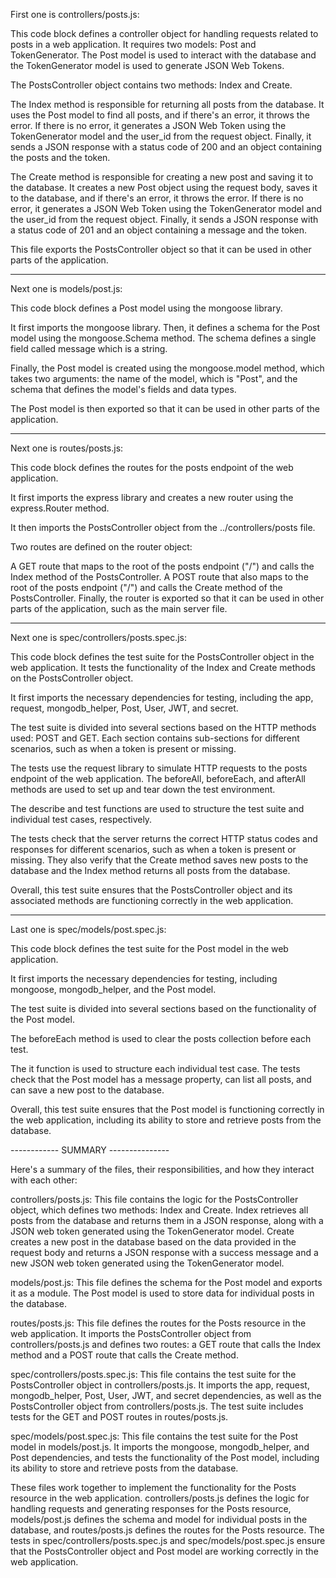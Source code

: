First one is controllers/posts.js: 

This code block defines a controller object for handling requests related to posts in a web application. It requires two models: Post and TokenGenerator. The Post model is used to interact with the database and the TokenGenerator model is used to generate JSON Web Tokens.

The PostsController object contains two methods: Index and Create.

The Index method is responsible for returning all posts from the database. It uses the Post model to find all posts, and if there's an error, it throws the error. If there is no error, it generates a JSON Web Token using the TokenGenerator model and the user_id from the request object. Finally, it sends a JSON response with a status code of 200 and an object containing the posts and the token.

The Create method is responsible for creating a new post and saving it to the database. It creates a new Post object using the request body, saves it to the database, and if there's an error, it throws the error. If there is no error, it generates a JSON Web Token using the TokenGenerator model and the user_id from the request object. Finally, it sends a JSON response with a status code of 201 and an object containing a message and the token.

This file exports the PostsController object so that it can be used in other parts of the application.

---

Next one is models/post.js: 

This code block defines a Post model using the mongoose library.

It first imports the mongoose library. Then, it defines a schema for the Post model using the mongoose.Schema method. The schema defines a single field called message which is a string.

Finally, the Post model is created using the mongoose.model method, which takes two arguments: the name of the model, which is "Post", and the schema that defines the model's fields and data types.

The Post model is then exported so that it can be used in other parts of the application.

---

Next one is routes/posts.js: 

This code block defines the routes for the posts endpoint of the web application.

It first imports the express library and creates a new router using the express.Router method.

It then imports the PostsController object from the ../controllers/posts file.

Two routes are defined on the router object:

A GET route that maps to the root of the posts endpoint ("/") and calls the Index method of the PostsController.
A POST route that also maps to the root of the posts endpoint ("/") and calls the Create method of the PostsController.
Finally, the router is exported so that it can be used in other parts of the application, such as the main server file.

---

Next one is spec/controllers/posts.spec.js:

This code block defines the test suite for the PostsController object in the web application. It tests the functionality of the Index and Create methods on the PostsController object.

It first imports the necessary dependencies for testing, including the app, request, mongodb_helper, Post, User, JWT, and secret.

The test suite is divided into several sections based on the HTTP methods used: POST and GET. Each section contains sub-sections for different scenarios, such as when a token is present or missing.

The tests use the request library to simulate HTTP requests to the posts endpoint of the web application. The beforeAll, beforeEach, and afterAll methods are used to set up and tear down the test environment.

The describe and test functions are used to structure the test suite and individual test cases, respectively.

The tests check that the server returns the correct HTTP status codes and responses for different scenarios, such as when a token is present or missing. They also verify that the Create method saves new posts to the database and the Index method returns all posts from the database.

Overall, this test suite ensures that the PostsController object and its associated methods are functioning correctly in the web application.

---

Last one is spec/models/post.spec.js: 

This code block defines the test suite for the Post model in the web application.

It first imports the necessary dependencies for testing, including mongoose, mongodb_helper, and the Post model.

The test suite is divided into several sections based on the functionality of the Post model.

The beforeEach method is used to clear the posts collection before each test.

The it function is used to structure each individual test case. The tests check that the Post model has a message property, can list all posts, and can save a new post to the database.

Overall, this test suite ensures that the Post model is functioning correctly in the web application, including its ability to store and retrieve posts from the database.


------------ SUMMARY ---------------

Here's a summary of the files, their responsibilities, and how they interact with each other:

controllers/posts.js: This file contains the logic for the PostsController object, which defines two methods: Index and Create. Index retrieves all posts from the database and returns them in a JSON response, along with a JSON web token generated using the TokenGenerator model. Create creates a new post in the database based on the data provided in the request body and returns a JSON response with a success message and a new JSON web token generated using the TokenGenerator model.

models/post.js: This file defines the schema for the Post model and exports it as a module. The Post model is used to store data for individual posts in the database.

routes/posts.js: This file defines the routes for the Posts resource in the web application. It imports the PostsController object from controllers/posts.js and defines two routes: a GET route that calls the Index method and a POST route that calls the Create method.

spec/controllers/posts.spec.js: This file contains the test suite for the PostsController object in controllers/posts.js. It imports the app, request, mongodb_helper, Post, User, JWT, and secret dependencies, as well as the PostsController object from controllers/posts.js. The test suite includes tests for the GET and POST routes in routes/posts.js.

spec/models/post.spec.js: This file contains the test suite for the Post model in models/post.js. It imports the mongoose, mongodb_helper, and Post dependencies, and tests the functionality of the Post model, including its ability to store and retrieve posts from the database.

These files work together to implement the functionality for the Posts resource in the web application. controllers/posts.js defines the logic for handling requests and generating responses for the Posts resource, models/post.js defines the schema and model for individual posts in the database, and routes/posts.js defines the routes for the Posts resource. The tests in spec/controllers/posts.spec.js and spec/models/post.spec.js ensure that the PostsController object and Post model are working correctly in the web application.